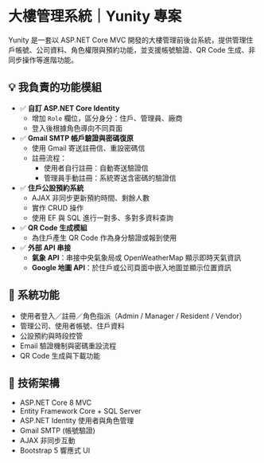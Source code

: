 
# 大樓管理系統｜Yunity 專案

Yunity 是一套以 ASP.NET Core MVC 開發的大樓管理前後台系統，提供管理住戶帳號、公司資料、角色權限與預約功能，並支援帳號驗證、QR Code 生成、非同步操作等進階功能。

## 💡 我負責的功能模組

- ✅ **自訂 ASP.NET Core Identity**
  - 增加 `Role` 欄位，區分身分：住戶、管理員、廠商
  - 登入後根據角色導向不同頁面
- ✅ **Gmail SMTP 帳戶驗證與密碼復原**
  - 使用 Gmail 寄送註冊信、重設密碼信
  - 註冊流程：
    - 使用者自行註冊：自動寄送驗證信
    - 管理員手動註冊：系統寄送含密碼的驗證信
- ✅ **住戶公設預約系統**
  - AJAX 非同步更新預約時間、剩餘人數
  - 實作 CRUD 操作
  - 使用 EF 與 SQL 進行一對多、多對多資料查詢
- ✅ **QR Code 生成模組**
  - 為住戶產生 QR Code 作為身分驗證或報到使用
- ✅ **外部 API 串接**
  - **氣象 API**：串接中央氣象局或 OpenWeatherMap 顯示即時天氣資訊
  - **Google 地圖 API**：於住戶或公司頁面中嵌入地圖並顯示位置資訊

## 🏢 系統功能

- 使用者登入／註冊／角色指派（Admin / Manager / Resident / Vendor）
- 管理公司、使用者帳號、住戶資料
- 公設預約與時段控管
- Email 驗證機制與密碼重設流程
- QR Code 生成與下載功能

## 🔧 技術架構

- ASP.NET Core 8 MVC
- Entity Framework Core + SQL Server
- ASP.NET Identity 使用者與角色管理
- Gmail SMTP (帳號驗證)
- AJAX 非同步互動
- Bootstrap 5 響應式 UI



